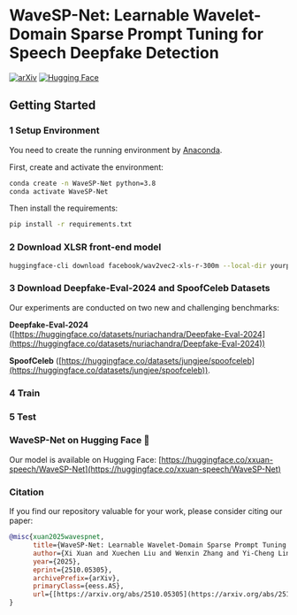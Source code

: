 # WaveSP-Net: Learnable Wavelet-Domain Sparse Prompt Tuning for Speech Deepfake Detection

[![arXiv](https://img.shields.io/badge/arXiv-2510.05305v1-b31b1b.svg)](https://arxiv.org/abs/2510.05305) [![Hugging Face](https://img.shields.io/badge/%F0%9F%A4%97%20Hugging%20Face-Models-blue)](https://huggingface.co/xxuan-speech/WaveSP-Net)

## Getting Started

### 1 Setup Environment
You need to create the running environment by [Anaconda](https://www.anaconda.com/).

First, create and activate the environment:

```bash
conda create -n WaveSP-Net python=3.8
conda activate WaveSP-Net
```
Then install the requirements:

```bash
pip install -r requirements.txt
```
### 2 Download XLSR front-end model

```bash
huggingface-cli download facebook/wav2vec2-xls-r-300m --local-dir yourpath/huggingface/wav2vec2-xls-r-300m/
```

### 3 Download Deepfake-Eval-2024 and SpoofCeleb Datasets

Our experiments are conducted on two new and challenging benchmarks:  

**Deepfake-Eval-2024** ([https://huggingface.co/datasets/nuriachandra/Deepfake-Eval-2024](https://huggingface.co/datasets/nuriachandra/Deepfake-Eval-2024)) 

**SpoofCeleb** ([https://huggingface.co/datasets/jungjee/spoofceleb](https://huggingface.co/datasets/jungjee/spoofceleb)).

### 4 Train


### 5 Test


### WaveSP-Net on Hugging Face 🤗

Our model is available on Hugging Face: [https://huggingface.co/xxuan-speech/WaveSP-Net](https://huggingface.co/xxuan-speech/WaveSP-Net)


### Citation

If you find our repository valuable for your work, please consider citing our paper:

```bibtex
@misc{xuan2025wavespnet,
      title={WaveSP-Net: Learnable Wavelet-Domain Sparse Prompt Tuning for Speech Deepfake Detection},
      author={Xi Xuan and Xuechen Liu and Wenxin Zhang and Yi-Cheng Lin and Xiaojian Lin and Tomi Kinnunen},
      year={2025},
      eprint={2510.05305},
      archivePrefix={arXiv},
      primaryClass={eess.AS},
      url={[https://arxiv.org/abs/2510.05305](https://arxiv.org/abs/2510.05305)},
}
